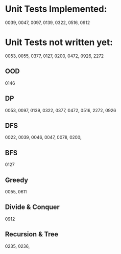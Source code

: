 # Unit Tests Implemented:

0039, 0047, 0097, 0139, 0322, 0516, 0912

# Unit Tests not written yet:
0053, 0055, 0377, 0127, 0200, 0472, 0926, 2272

## OOD
0146

## DP
0053, 0097, 0139, 0322, 0377, 0472, 0516, 2272, 0926

## DFS
0022, 0039, 0046, 0047, 0078, 0200, 

## BFS
0127

## Greedy
0055, 0611

## Divide & Conquer
0912

## Recursion & Tree
0235, 0236, 